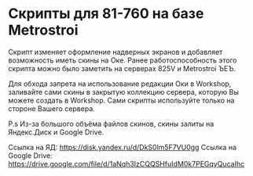 # Скрипты для 81-760 на базе Metrostroi

Скрипт изменяет оформление надверных экранов и добавляет возможность иметь скины на Оке.
Ранее работоспособность этого скрипта можно было заметить на серверах 825V и Metrostroi ЪЕЪ.

Для обхода запрета на использование редакции Оки в Workshop, заливайте сами скины в закрытую коллекцию сервера, которую Вы можете создать в Workshop. Сами скрипты используйте только на стороне Вашего сервера.

P.s Из-за большого объёма файлов скинов, скины залиты на Яндекс.Диск и Google Drive.

Ссылка на ЯД: https://disk.yandex.ru/d/DkS0lm5F7VU0gg
Ссылка на Google Drive: https://drive.google.com/file/d/1aNqh3IzCQQSHfuIdM0k7PEGqyQucaIhc
